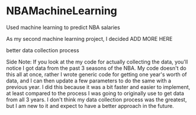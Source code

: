 # NBAMachineLearning
Used machine learning to predict NBA salaries

As my second machine learning project, I decided ADD MORE HERE

better data collection process 


Side Note: If you look at the my code for actually collecting the data, you'll notice I got data from the past 3 seasons of the NBA. My code doesn't do this all at once, rather I wrote generic code for getting one year's worth of data, and I can then update a few parameters to do the same with a previous year. I did this because it was a bit faster and easier to implement, at least compared to the process I was going to originally use to get data from all 3 years. I don't think my data collection process was the greatest, but I am new to it and expect to have a better approach in the future.
